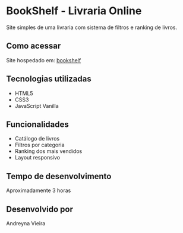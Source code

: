 # BookShelf - Livraria Online

Site simples de uma livraria com sistema de filtros e ranking de livros.

## Como acessar
Site hospedado em: [bookshelf](https://teal-alpaca-efa7ea.netlify.app/)

## Tecnologias utilizadas
- HTML5
- CSS3  
- JavaScript Vanilla

## Funcionalidades
- Catálogo de livros
- Filtros por categoria
- Ranking dos mais vendidos
- Layout responsivo

## Tempo de desenvolvimento
Aproximadamente 3 horas

## Desenvolvido por
Andreyna Vieira

